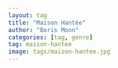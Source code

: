 ```yaml
---
layout: tag
title: "Maison Hantée"
author: "Boris Moon"
categories: [tag, genre]
tag: maison-hantee
image: tags/maison-hantee.jpg
---
```

